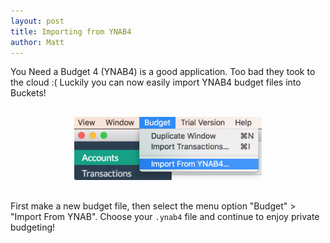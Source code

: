 ```yaml
---
layout: post
title: Importing from YNAB4
author: Matt
---
```


You Need a Budget 4 (YNAB4) is a good application.  Too bad they took to the cloud :(  Luckily you can now easily import YNAB4 budget files into Buckets!

<div style="text-align: center; padding: 1rem;"><img width="300" style="border-radius: 3px;" src="/img/ynab/import-shot.png"></div>

First make a new budget file, then select the menu option "Budget" > "Import From YNAB".  Choose your `.ynab4` file and continue to enjoy private budgeting!
